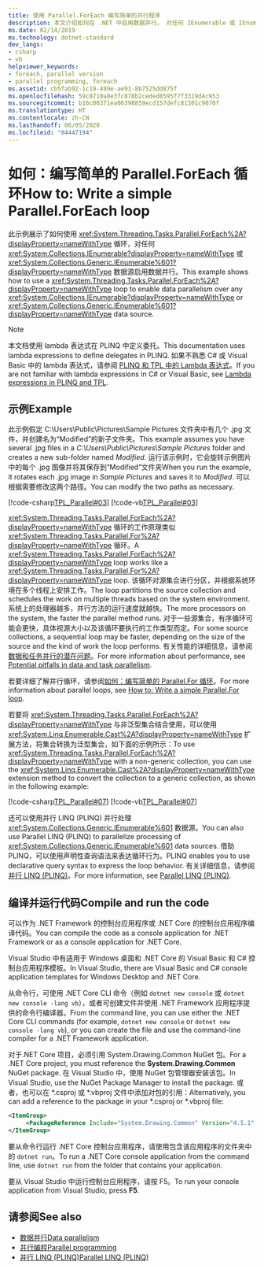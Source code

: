 ```yaml
---
title: 使用 Parallel.ForEach 编写简单的并行程序
description: 本文介绍如何在 .NET 中启用数据并行。 对任何 IEnumerable 或 IEnumerable<T> 数据源编写 Parallel.ForEach 循环。
ms.date: 02/14/2019
ms.technology: dotnet-standard
dev_langs:
- csharp
- vb
helpviewer_keywords:
- foreach, parallel version
- parallel programming, foreach
ms.assetid: cb5fab92-1c19-499e-ae91-8b7525dd875f
ms.openlocfilehash: 59c8710a8e3fc878b2ceded8595f7f3319d4c953
ms.sourcegitcommit: b16c00371ea06398859ecd157defc81301c9070f
ms.translationtype: HT
ms.contentlocale: zh-CN
ms.lasthandoff: 06/05/2020
ms.locfileid: "84447194"
---
```

# <a name="how-to-write-a-simple-parallelforeach-loop"></a><span data-ttu-id="a96e4-104">如何：编写简单的 Parallel.ForEach 循环</span><span class="sxs-lookup"><span data-stu-id="a96e4-104">How to: Write a simple Parallel.ForEach loop</span></span>

<span data-ttu-id="a96e4-105">此示例展示了如何使用 <xref:System.Threading.Tasks.Parallel.ForEach%2A?displayProperty=nameWithType> 循环，对任何 <xref:System.Collections.IEnumerable?displayProperty=nameWithType> 或 <xref:System.Collections.Generic.IEnumerable%601?displayProperty=nameWithType> 数据源启用数据并行。</span><span class="sxs-lookup"><span data-stu-id="a96e4-105">This example shows how to use a <xref:System.Threading.Tasks.Parallel.ForEach%2A?displayProperty=nameWithType> loop to enable data parallelism over any <xref:System.Collections.IEnumerable?displayProperty=nameWithType> or <xref:System.Collections.Generic.IEnumerable%601?displayProperty=nameWithType> data source.</span></span>

> [!NOTE]
> <span data-ttu-id="a96e4-106">本文档使用 lambda 表达式在 PLINQ 中定义委托。</span><span class="sxs-lookup"><span data-stu-id="a96e4-106">This documentation uses lambda expressions to define delegates in PLINQ.</span></span> <span data-ttu-id="a96e4-107">如果不熟悉 C# 或 Visual Basic 中的 lambda 表达式，请参阅 [PLINQ 和 TPL 中的 Lambda 表达式](lambda-expressions-in-plinq-and-tpl.md)。</span><span class="sxs-lookup"><span data-stu-id="a96e4-107">If you are not familiar with lambda expressions in C# or Visual Basic, see [Lambda expressions in PLINQ and TPL](lambda-expressions-in-plinq-and-tpl.md).</span></span>

## <a name="example"></a><span data-ttu-id="a96e4-108">示例</span><span class="sxs-lookup"><span data-stu-id="a96e4-108">Example</span></span>

<span data-ttu-id="a96e4-109">此示例假定 C:\Users\Public\Pictures\Sample Pictures 文件夹中有几个 .jpg 文件，并创建名为“Modified”的新子文件夹。</span><span class="sxs-lookup"><span data-stu-id="a96e4-109">This example assumes you have several .jpg files in a *C:\Users\Public\Pictures\Sample Pictures* folder and creates a new sub-folder named *Modified*.</span></span> <span data-ttu-id="a96e4-110">运行该示例时，它会旋转示例图片中的每个 .jpg 图像并将其保存到“Modified”文件夹</span><span class="sxs-lookup"><span data-stu-id="a96e4-110">When you run the example, it rotates each .jpg image in *Sample Pictures* and saves it to *Modified*.</span></span> <span data-ttu-id="a96e4-111">可以根据需要修改这两个路径。</span><span class="sxs-lookup"><span data-stu-id="a96e4-111">You can modify the two paths as necessary.</span></span>

[!code-csharp[TPL_Parallel#03](../../../samples/snippets/csharp/VS_Snippets_Misc/tpl_parallel/cs/simpleforeach.cs#03)]
[!code-vb[TPL_Parallel#03](../../../samples/snippets/visualbasic/VS_Snippets_Misc/tpl_parallel/vb/simpleforeach.vb#03)]

<span data-ttu-id="a96e4-112"><xref:System.Threading.Tasks.Parallel.ForEach%2A?displayProperty=nameWithType> 循环的工作原理类似 <xref:System.Threading.Tasks.Parallel.For%2A?displayProperty=nameWithType> 循环。</span><span class="sxs-lookup"><span data-stu-id="a96e4-112">A <xref:System.Threading.Tasks.Parallel.ForEach%2A?displayProperty=nameWithType> loop works like a <xref:System.Threading.Tasks.Parallel.For%2A?displayProperty=nameWithType> loop.</span></span> <span data-ttu-id="a96e4-113">该循环对源集合进行分区，并根据系统环境在多个线程上安排工作。</span><span class="sxs-lookup"><span data-stu-id="a96e4-113">The loop partitions the source collection and schedules the work on multiple threads based on the system environment.</span></span> <span data-ttu-id="a96e4-114">系统上的处理器越多，并行方法的运行速度就越快。</span><span class="sxs-lookup"><span data-stu-id="a96e4-114">The more processors on the system, the faster the parallel method runs.</span></span> <span data-ttu-id="a96e4-115">对于一些源集合，有序循环可能会更快，具体视源大小以及该循环要执行的工作类型而定。</span><span class="sxs-lookup"><span data-stu-id="a96e4-115">For some source collections, a sequential loop may be faster, depending on the size of the source and the kind of work the loop performs.</span></span> <span data-ttu-id="a96e4-116">有关性能的详细信息，请参阅[数据和任务并行的潜在问题](potential-pitfalls-in-data-and-task-parallelism.md)。</span><span class="sxs-lookup"><span data-stu-id="a96e4-116">For more information about performance, see [Potential pitfalls in data and task parallelism](potential-pitfalls-in-data-and-task-parallelism.md).</span></span>

<span data-ttu-id="a96e4-117">若要详细了解并行循环，请参阅[如何：编写简单的 Parallel.For 循环](how-to-write-a-simple-parallel-for-loop.md)。</span><span class="sxs-lookup"><span data-stu-id="a96e4-117">For more information about parallel loops, see [How to: Write a simple Parallel.For loop](how-to-write-a-simple-parallel-for-loop.md).</span></span>

<span data-ttu-id="a96e4-118">若要将 <xref:System.Threading.Tasks.Parallel.ForEach%2A?displayProperty=nameWithType> 与非泛型集合结合使用，可以使用 <xref:System.Linq.Enumerable.Cast%2A?displayProperty=nameWithType> 扩展方法，将集合转换为泛型集合，如下面的示例所示：</span><span class="sxs-lookup"><span data-stu-id="a96e4-118">To use <xref:System.Threading.Tasks.Parallel.ForEach%2A?displayProperty=nameWithType> with a non-generic collection, you can use the <xref:System.Linq.Enumerable.Cast%2A?displayProperty=nameWithType> extension method to convert the collection to a generic collection, as shown in the following example:</span></span>

[!code-csharp[TPL_Parallel#07](../../../samples/snippets/csharp/VS_Snippets_Misc/tpl_parallel/cs/nongeneric.cs#07)]
[!code-vb[TPL_Parallel#07](../../../samples/snippets/visualbasic/VS_Snippets_Misc/tpl_parallel/vb/nongeneric.vb#07)]

<span data-ttu-id="a96e4-119">还可以使用并行 LINQ (PLINQ) 并行处理 <xref:System.Collections.Generic.IEnumerable%601> 数据源。</span><span class="sxs-lookup"><span data-stu-id="a96e4-119">You can also use Parallel LINQ (PLINQ) to parallelize processing of <xref:System.Collections.Generic.IEnumerable%601> data sources.</span></span> <span data-ttu-id="a96e4-120">借助 PLINQ，可以使用声明性查询语法来表达循环行为。</span><span class="sxs-lookup"><span data-stu-id="a96e4-120">PLINQ enables you to use declarative query syntax to express the loop behavior.</span></span> <span data-ttu-id="a96e4-121">有关详细信息，请参阅[并行 LINQ (PLINQ)](introduction-to-plinq.md)。</span><span class="sxs-lookup"><span data-stu-id="a96e4-121">For more information, see [Parallel LINQ (PLINQ)](introduction-to-plinq.md).</span></span>

## <a name="compile-and-run-the-code"></a><span data-ttu-id="a96e4-122">编译并运行代码</span><span class="sxs-lookup"><span data-stu-id="a96e4-122">Compile and run the code</span></span>

<span data-ttu-id="a96e4-123">可以作为 .NET Framework 的控制台应用程序或 .NET Core 的控制台应用程序编译代码。</span><span class="sxs-lookup"><span data-stu-id="a96e4-123">You can compile the code as a console application for .NET Framework or as a console application for .NET Core.</span></span>

<span data-ttu-id="a96e4-124">Visual Studio 中有适用于 Windows 桌面和 .NET Core 的 Visual Basic 和 C# 控制台应用程序模板。</span><span class="sxs-lookup"><span data-stu-id="a96e4-124">In Visual Studio, there are Visual Basic and C# console application templates for Windows Desktop and .NET Core.</span></span>

<span data-ttu-id="a96e4-125">从命令行，可使用 .NET Core CLI 命令（例如 `dotnet new console` 或 `dotnet new console -lang vb`），或者可创建文件并使用 .NET Framework 应用程序提供的命令行编译器。</span><span class="sxs-lookup"><span data-stu-id="a96e4-125">From the command line, you can use either the .NET Core CLI commands (for example, `dotnet new console` or `dotnet new console -lang vb`), or you can create the file and use the command-line compiler for a .NET Framework application.</span></span>

<span data-ttu-id="a96e4-126">对于.NET Core 项目，必须引用 System.Drawing.Common NuGet 包。</span><span class="sxs-lookup"><span data-stu-id="a96e4-126">For a .NET Core project, you must reference the **System.Drawing.Common** NuGet package.</span></span> <span data-ttu-id="a96e4-127">在 Visual Studio 中，使用 NuGet 包管理器安装该包。</span><span class="sxs-lookup"><span data-stu-id="a96e4-127">In Visual Studio, use the NuGet Package Manager to install the package.</span></span> <span data-ttu-id="a96e4-128">或者，也可以在 \*.csproj 或 \*.vbproj 文件中添加对包的引用：</span><span class="sxs-lookup"><span data-stu-id="a96e4-128">Alternatively, you can add a reference to the package in your \*.csproj or \*.vbproj file:</span></span>

```xml
<ItemGroup>
     <PackageReference Include="System.Drawing.Common" Version="4.5.1" />
</ItemGroup>
```

<span data-ttu-id="a96e4-129">要从命令行运行 .NET Core 控制台应用程序，请使用包含该应用程序的文件夹中的 `dotnet run`。</span><span class="sxs-lookup"><span data-stu-id="a96e4-129">To run a .NET Core console application from the command line, use `dotnet run` from the folder that contains your application.</span></span>

<span data-ttu-id="a96e4-130">要从 Visual Studio 中运行控制台应用程序，请按 F5。</span><span class="sxs-lookup"><span data-stu-id="a96e4-130">To run your console application from Visual Studio, press **F5**.</span></span>

## <a name="see-also"></a><span data-ttu-id="a96e4-131">请参阅</span><span class="sxs-lookup"><span data-stu-id="a96e4-131">See also</span></span>

- [<span data-ttu-id="a96e4-132">数据并行</span><span class="sxs-lookup"><span data-stu-id="a96e4-132">Data parallelism</span></span>](data-parallelism-task-parallel-library.md)
- [<span data-ttu-id="a96e4-133">并行编程</span><span class="sxs-lookup"><span data-stu-id="a96e4-133">Parallel programming</span></span>](index.md)
- [<span data-ttu-id="a96e4-134">并行 LINQ (PLINQ)</span><span class="sxs-lookup"><span data-stu-id="a96e4-134">Parallel LINQ (PLINQ)</span></span>](introduction-to-plinq.md)
